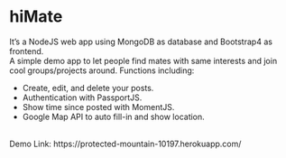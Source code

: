 # hiMate
It’s a NodeJS web app using MongoDB as database and Bootstrap4 as frontend. <br>
A simple demo app to let people find mates with same interests and join cool groups/projects around. Functions including:
- Create, edit, and delete your posts.
- Authentication with PassportJS.
- Show time since posted with MomentJS.
- Google Map API to auto fill-in and show location.
<br>
Demo Link: https://protected-mountain-10197.herokuapp.com/
